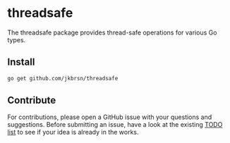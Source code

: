 # threadsafe

The threadsafe package provides thread-safe operations for various Go types.

## Install

```bash
go get github.com/jkbrsn/threadsafe
```

## Contribute

For contributions, please open a GitHub issue with your questions and suggestions. Before submitting an issue, have a look at the existing [TODO list](TODO.md) to see if your idea is already in the works.
